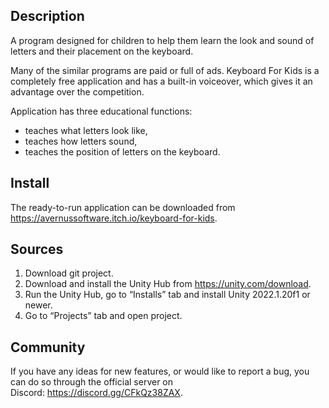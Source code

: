 ## **Description**

A program designed for children to help them learn the look and sound of letters and their placement on the keyboard.

Many of the similar programs are paid or full of ads. Keyboard For Kids is a completely free application and has a built-in voiceover, which gives it an advantage over the competition.

Application has three educational functions:

- teaches what letters look like,
- teaches how letters sound,
- teaches the position of letters on the keyboard.

## **Install**

The ready-to-run application can be downloaded from https://avernussoftware.itch.io/keyboard-for-kids.

## **Sources**

1. Download git project.
2. Download and install the Unity Hub from https://unity.com/download.
3. Run the Unity Hub, go to “Installs” tab and install Unity 2022.1.20f1 or newer.
4. Go to “Projects” tab and open project.

## **Community**

If you have any ideas for new features, or would like to report a bug, you can do so through the official server on Discord: https://discord.gg/CFkQz38ZAX.
